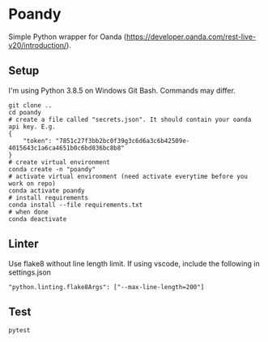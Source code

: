 # Poandy

Simple Python wrapper for Oanda (https://developer.oanda.com/rest-live-v20/introduction/).

## Setup

I'm using Python 3.8.5 on Windows Git Bash. Commands may differ.

    git clone ..
    cd poandy
    # create a file called "secrets.json". It should contain your oanda api key. E.g.
    {
        "token": "7851c27f3bb2bc0f39g3c6d6a3c6b42509e-4015643c1a6ca4651b0c6bd836bc8b8"
    }
    # create virtual environment
    conda create -n "poandy"
    # activate virtual environment (need activate everytime before you work on repo)
    conda activate poandy
    # install requirements
    conda install --file requirements.txt
    # when done
    conda deactivate

## Linter

Use flake8 without line length limit.
If using vscode, include the following in settings.json

    "python.linting.flake8Args": ["--max-line-length=200"]

## Test

    pytest
